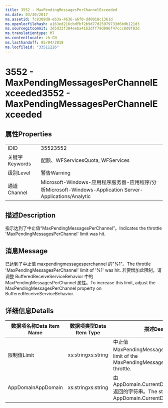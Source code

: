 ```yaml
---
title: 3552 - MaxPendingMessagesPerChannelExceeded
ms.date: 03/30/2017
ms.assetid: fc8309d9-eb3a-4636-a6f0-dd0018c1361d
ms.openlocfilehash: a163ed216cbdfbf2b9d77d25979733d6bdb121d3
ms.sourcegitcommit: 3d5d33f384eeba41b2dff79d096f47ccc8d8f03d
ms.translationtype: MT
ms.contentlocale: zh-CN
ms.lasthandoff: 05/04/2018
ms.locfileid: "33511226"
---
```

# <a name="3552---maxpendingmessagesperchannelexceeded"></a><span data-ttu-id="625fb-102">3552 - MaxPendingMessagesPerChannelExceeded</span><span class="sxs-lookup"><span data-stu-id="625fb-102">3552 - MaxPendingMessagesPerChannelExceeded</span></span>
## <a name="properties"></a><span data-ttu-id="625fb-103">属性</span><span class="sxs-lookup"><span data-stu-id="625fb-103">Properties</span></span>  
  
|||  
|-|-|  
|<span data-ttu-id="625fb-104">ID</span><span class="sxs-lookup"><span data-stu-id="625fb-104">ID</span></span>|<span data-ttu-id="625fb-105">3552</span><span class="sxs-lookup"><span data-stu-id="625fb-105">3552</span></span>|  
|<span data-ttu-id="625fb-106">关键字</span><span class="sxs-lookup"><span data-stu-id="625fb-106">Keywords</span></span>|<span data-ttu-id="625fb-107">配额、WFServices</span><span class="sxs-lookup"><span data-stu-id="625fb-107">Quota, WFServices</span></span>|  
|<span data-ttu-id="625fb-108">级别</span><span class="sxs-lookup"><span data-stu-id="625fb-108">Level</span></span>|<span data-ttu-id="625fb-109">警告</span><span class="sxs-lookup"><span data-stu-id="625fb-109">Warning</span></span>|  
|<span data-ttu-id="625fb-110">通道</span><span class="sxs-lookup"><span data-stu-id="625fb-110">Channel</span></span>|<span data-ttu-id="625fb-111">Microsoft-Windows-应用程序服务器-应用程序/分析</span><span class="sxs-lookup"><span data-stu-id="625fb-111">Microsoft-Windows-Application Server-Applications/Analytic</span></span>|  
  
## <a name="description"></a><span data-ttu-id="625fb-112">描述</span><span class="sxs-lookup"><span data-stu-id="625fb-112">Description</span></span>  
 <span data-ttu-id="625fb-113">指示达到了中止值“MaxPendingMessagesPerChannel”。</span><span class="sxs-lookup"><span data-stu-id="625fb-113">Indicates the throttle 'MaxPendingMessagesPerChannel' limit was hit.</span></span>  
  
## <a name="message"></a><span data-ttu-id="625fb-114">消息</span><span class="sxs-lookup"><span data-stu-id="625fb-114">Message</span></span>  
 <span data-ttu-id="625fb-115">已达到了中止值 maxpendingmessagesperchannel 的"%1"。</span><span class="sxs-lookup"><span data-stu-id="625fb-115">The throttle 'MaxPendingMessagesPerChannel' limit of  '%1' was hit.</span></span> <span data-ttu-id="625fb-116">若要增加此限制，请调整 BufferedReceiveServiceBehavior 中的 MaxPendingMessagesPerChannel 属性。</span><span class="sxs-lookup"><span data-stu-id="625fb-116">To increase this limit, adjust the MaxPendingMessagesPerChannel property on BufferedReceiveServiceBehavior.</span></span>  
  
## <a name="details"></a><span data-ttu-id="625fb-117">详细信息</span><span class="sxs-lookup"><span data-stu-id="625fb-117">Details</span></span>  
  
|<span data-ttu-id="625fb-118">数据项名称</span><span class="sxs-lookup"><span data-stu-id="625fb-118">Data Item Name</span></span>|<span data-ttu-id="625fb-119">数据项类型</span><span class="sxs-lookup"><span data-stu-id="625fb-119">Data Item Type</span></span>|<span data-ttu-id="625fb-120">描述</span><span class="sxs-lookup"><span data-stu-id="625fb-120">Description</span></span>|  
|--------------------|--------------------|-----------------|  
|<span data-ttu-id="625fb-121">限制值</span><span class="sxs-lookup"><span data-stu-id="625fb-121">Limit</span></span>|<span data-ttu-id="625fb-122">xs:string</span><span class="sxs-lookup"><span data-stu-id="625fb-122">xs:string</span></span>|<span data-ttu-id="625fb-123">中止值 MaxPendingMessagesPerChannel。</span><span class="sxs-lookup"><span data-stu-id="625fb-123">The limit of the MaxPendingMessagesPerChannel throttle.</span></span>|  
|<span data-ttu-id="625fb-124">AppDomain</span><span class="sxs-lookup"><span data-stu-id="625fb-124">AppDomain</span></span>|<span data-ttu-id="625fb-125">xs:string</span><span class="sxs-lookup"><span data-stu-id="625fb-125">xs:string</span></span>|<span data-ttu-id="625fb-126">由 AppDomain.CurrentDomain.FriendlyName 返回的字符串。</span><span class="sxs-lookup"><span data-stu-id="625fb-126">The string returned by AppDomain.CurrentDomain.FriendlyName.</span></span>|
